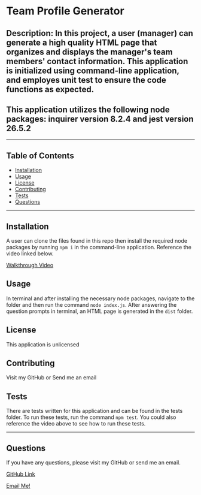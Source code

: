 # Team Profile Generator

## Description: In this project, a user (manager) can generate a high quality HTML page that organizes and displays the manager's team members' contact information. This application is initialized using command-line application, and employes unit test to ensure the code functions as expected. 

## This application utilizes the following node packages: inquirer version 8.2.4 and jest version 26.5.2


---

## Table of Contents
  - [Installation](#installation)
  - [Usage](#usage)
  - [License](#license)
  - [Contributing](#contributing)
  - [Tests](#tests)
  - [Questions](#questions)

---
## Installation

A user can clone the files found in this repo then install the required node packages by running `npm i` in the command-line application. Reference the video linked below.

[Walkthrough Video](#)

## Usage

In terminal and after installing the necessary node packages, navigate to the folder and then run the command `node index.js`. After answering the question prompts in terminal, an HTML page is generated in the `dist` folder.

## License

This application is unlicensed

## Contributing

Visit my GitHub or Send me an email

## Tests

There are tests written for this application and can be found in the tests folder. To run these tests, run the command `npm test`. You could also reference the video above to see how to run these tests.

---
## Questions

If you have any questions, please visit my GitHub or send me an email.

[GitHub Link](https://github.com/momaki9)

[Email Me!](mailto:mostafa_m9@yahoo.com)
